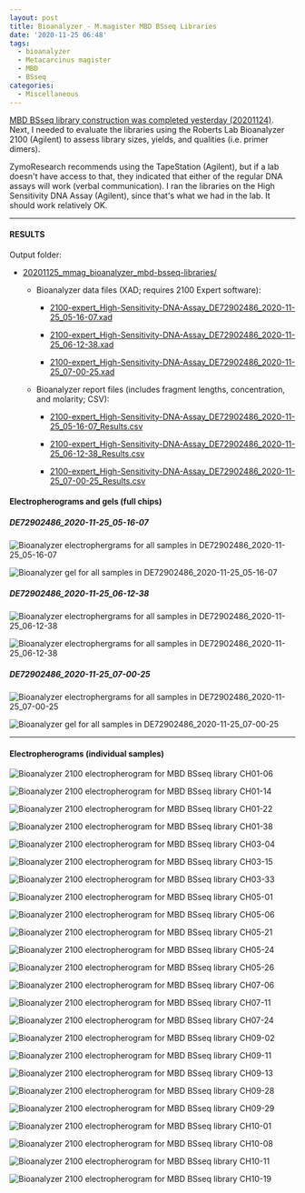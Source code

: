 ```yaml
---
layout: post
title: Bioanalyzer - M.magister MBD BSseq Libraries
date: '2020-11-25 06:48'
tags:
  - bioanalyzer
  - Metacarcinus magister
  - MBD
  - BSseq
categories:
  - Miscellaneous
---
```

[MBD BSseq library construction was completed yesterday (20201124)](https://robertslab.github.io/sams-notebook/2020/11/24/MBD-BSseq-Library-Prep-M.magister-MBD-selected-DNA-Using-Pico-Methyl-Seq-Kit.html). Next, I needed to evaluate the libraries using the Roberts Lab Bioanalyzer 2100 (Agilent) to assess library sizes, yields, and qualities (i.e. primer dimers).

ZymoResearch recommends using the TapeStation (Agilent), but if a lab doesn't have access to that, they indicated that either of the regular DNA assays will work (verbal communication). I ran the libraries on the High Sensitivity DNA Assay (Agilent), since that's what we had in the lab. It should work relatively OK.


---

#### RESULTS

Output folder:

- [20201125_mmag_bioanalyzer_mbd-bsseq-libraries/](https://gannet.fish.washington.edu/Atumefaciens/20201125_mmag_bioanalyzer_mbd-bsseq-libraries/)

  - Bioanalyzer data files (XAD; requires 2100 Expert software):

    - [2100-expert_High-Sensitivity-DNA-Assay_DE72902486_2020-11-25_05-16-07.xad](https://gannet.fish.washington.edu/Atumefaciens/20201125_mmag_bioanalyzer_mbd-bsseq-libraries/2100-expert_High-Sensitivity-DNA-Assay_DE72902486_2020-11-25_05-16-07.xad)    

    - [2100-expert_High-Sensitivity-DNA-Assay_DE72902486_2020-11-25_06-12-38.xad](https://gannet.fish.washington.edu/Atumefaciens/20201125_mmag_bioanalyzer_mbd-bsseq-libraries/2100-expert_High-Sensitivity-DNA-Assay_DE72902486_2020-11-25_06-12-38.xad)    

    - [2100-expert_High-Sensitivity-DNA-Assay_DE72902486_2020-11-25_07-00-25.xad](https://gannet.fish.washington.edu/Atumefaciens/20201125_mmag_bioanalyzer_mbd-bsseq-libraries/2100-expert_High-Sensitivity-DNA-Assay_DE72902486_2020-11-25_07-00-25.xad)

  - Bioanalyzer report files (includes fragment lengths, concentration, and molarity; CSV):

    - [2100-expert_High-Sensitivity-DNA-Assay_DE72902486_2020-11-25_05-16-07_Results.csv](2100-expert_High-Sensitivity-DNA-Assay_DE72902486_2020-11-25_05-16-07_Results.csv)

    - [2100-expert_High-Sensitivity-DNA-Assay_DE72902486_2020-11-25_06-12-38_Results.csv](2100-expert_High-Sensitivity-DNA-Assay_DE72902486_2020-11-25_06-12-38_Results.csv)

    - [2100-expert_High-Sensitivity-DNA-Assay_DE72902486_2020-11-25_07-00-25_Results.csv](2100-expert_High-Sensitivity-DNA-Assay_DE72902486_2020-11-25_07-00-25_Results.csv)


#### Electropherograms and gels (full chips)

##### DE72902486_2020-11-25_05-16-07

![Bioanalyzer electrophergrams for all samples in DE72902486_2020-11-25_05-16-07](https://gannet.fish.washington.edu/Atumefaciens/20201125_mmag_bioanalyzer_mbd-bsseq-libraries/2100-expert_High-Sensitivity-DNA-Assay_DE72902486_2020-11-25_05-16-07_EGRAM.png)

![Bioanalyzer gel for all samples in DE72902486_2020-11-25_05-16-07](https://gannet.fish.washington.edu/Atumefaciens/20201125_mmag_bioanalyzer_mbd-bsseq-libraries/2100-expert_High-Sensitivity-DNA-Assay_DE72902486_2020-11-25_05-16-07_GEL.png)


##### DE72902486_2020-11-25_06-12-38

![Bioanalyzer electrophergrams for all samples in DE72902486_2020-11-25_06-12-38](https://gannet.fish.washington.edu/Atumefaciens/20201125_mmag_bioanalyzer_mbd-bsseq-libraries/2100-expert_High-Sensitivity-DNA-Assay_DE72902486_2020-11-25_06-12-38_EGRAM.png)

![Bioanalyzer electrophergrams for all samples in DE72902486_2020-11-25_06-12-38](https://gannet.fish.washington.edu/Atumefaciens/20201125_mmag_bioanalyzer_mbd-bsseq-libraries/2100-expert_High-Sensitivity-DNA-Assay_DE72902486_2020-11-25_06-12-38_GEL.png)


##### DE72902486_2020-11-25_07-00-25

![Bioanalyzer electrophergrams for all samples in DE72902486_2020-11-25_07-00-25](https://gannet.fish.washington.edu/Atumefaciens/20201125_mmag_bioanalyzer_mbd-bsseq-libraries/2100-expert_High-Sensitivity-DNA-Assay_DE72902486_2020-11-25_07-00-25_EGRAM.png)


![Bioanalyzer gel for all samples in DE72902486_2020-11-25_07-00-25](https://gannet.fish.washington.edu/Atumefaciens/20201125_mmag_bioanalyzer_mbd-bsseq-libraries/2100-expert_High-Sensitivity-DNA-Assay_DE72902486_2020-11-25_07-00-25_GEL.png)

---

#### Electropherograms (individual samples)

![Bioanalyzer 2100 electropherogram for MBD BSseq library CH01-06](https://gannet.fish.washington.edu/Atumefaciens/20201125_mmag_bioanalyzer_mbd-bsseq-libraries/2100-expert_High-Sensitivity-DNA-Assay_DE72902486_2020-11-25_05-16-07_EGRAM_Sample1.png)

![Bioanalyzer 2100 electropherogram for MBD BSseq library CH01-14](https://gannet.fish.washington.edu/Atumefaciens/20201125_mmag_bioanalyzer_mbd-bsseq-libraries/2100-expert_High-Sensitivity-DNA-Assay_DE72902486_2020-11-25_05-16-07_EGRAM_Sample2.png)

![Bioanalyzer 2100 electropherogram for MBD BSseq library CH01-22](https://gannet.fish.washington.edu/Atumefaciens/20201125_mmag_bioanalyzer_mbd-bsseq-libraries/2100-expert_High-Sensitivity-DNA-Assay_DE72902486_2020-11-25_05-16-07_EGRAM_Sample3.png)

![Bioanalyzer 2100 electropherogram for MBD BSseq library CH01-38](https://gannet.fish.washington.edu/Atumefaciens/20201125_mmag_bioanalyzer_mbd-bsseq-libraries/2100-expert_High-Sensitivity-DNA-Assay_DE72902486_2020-11-25_05-16-07_EGRAM_Sample4.png)

![Bioanalyzer 2100 electropherogram for MBD BSseq library CH03-04](https://gannet.fish.washington.edu/Atumefaciens/20201125_mmag_bioanalyzer_mbd-bsseq-libraries/2100-expert_High-Sensitivity-DNA-Assay_DE72902486_2020-11-25_05-16-07_EGRAM_Sample5.png)

![Bioanalyzer 2100 electropherogram for MBD BSseq library CH03-15](https://gannet.fish.washington.edu/Atumefaciens/20201125_mmag_bioanalyzer_mbd-bsseq-libraries/2100-expert_High-Sensitivity-DNA-Assay_DE72902486_2020-11-25_05-16-07_EGRAM_Sample6.png)

![Bioanalyzer 2100 electropherogram for MBD BSseq library CH03-33](https://gannet.fish.washington.edu/Atumefaciens/20201125_mmag_bioanalyzer_mbd-bsseq-libraries/2100-expert_High-Sensitivity-DNA-Assay_DE72902486_2020-11-25_05-16-07_EGRAM_Sample7.png)

![Bioanalyzer 2100 electropherogram for MBD BSseq library CH05-01](https://gannet.fish.washington.edu/Atumefaciens/20201125_mmag_bioanalyzer_mbd-bsseq-libraries/2100-expert_High-Sensitivity-DNA-Assay_DE72902486_2020-11-25_05-16-07_EGRAM_Sample8.png)

![Bioanalyzer 2100 electropherogram for MBD BSseq library CH05-06](https://gannet.fish.washington.edu/Atumefaciens/20201125_mmag_bioanalyzer_mbd-bsseq-libraries/2100-expert_High-Sensitivity-DNA-Assay_DE72902486_2020-11-25_05-16-07_EGRAM_Sample9.png)

![Bioanalyzer 2100 electropherogram for MBD BSseq library CH05-21](https://gannet.fish.washington.edu/Atumefaciens/20201125_mmag_bioanalyzer_mbd-bsseq-libraries/2100-expert_High-Sensitivity-DNA-Assay_DE72902486_2020-11-25_05-16-07_EGRAM_Sample10.png)

![Bioanalyzer 2100 electropherogram for MBD BSseq library CH05-24](https://gannet.fish.washington.edu/Atumefaciens/20201125_mmag_bioanalyzer_mbd-bsseq-libraries/2100-expert_High-Sensitivity-DNA-Assay_DE72902486_2020-11-25_05-16-07_EGRAM_Sample11.png)

![Bioanalyzer 2100 electropherogram for MBD BSseq library CH05-26](2100-expert_High-Sensitivity-DNA-Assay_DE72902486_2020-11-25_06-12-38_EGRAM_Sample1.png)

![Bioanalyzer 2100 electropherogram for MBD BSseq library CH07-06](2100-expert_High-Sensitivity-DNA-Assay_DE72902486_2020-11-25_06-12-38_EGRAM_Sample10.png)

![Bioanalyzer 2100 electropherogram for MBD BSseq library CH07-11](2100-expert_High-Sensitivity-DNA-Assay_DE72902486_2020-11-25_06-12-38_EGRAM_Sample11.png)

![Bioanalyzer 2100 electropherogram for MBD BSseq library CH07-24](2100-expert_High-Sensitivity-DNA-Assay_DE72902486_2020-11-25_06-12-38_EGRAM_Sample2.png)

![Bioanalyzer 2100 electropherogram for MBD BSseq library CH09-02](2100-expert_High-Sensitivity-DNA-Assay_DE72902486_2020-11-25_06-12-38_EGRAM_Sample3.png)

![Bioanalyzer 2100 electropherogram for MBD BSseq library CH09-11](2100-expert_High-Sensitivity-DNA-Assay_DE72902486_2020-11-25_06-12-38_EGRAM_Sample4.png)

![Bioanalyzer 2100 electropherogram for MBD BSseq library CH09-13](2100-expert_High-Sensitivity-DNA-Assay_DE72902486_2020-11-25_06-12-38_EGRAM_Sample5.png)

![Bioanalyzer 2100 electropherogram for MBD BSseq library CH09-28](2100-expert_High-Sensitivity-DNA-Assay_DE72902486_2020-11-25_06-12-38_EGRAM_Sample6.png)

![Bioanalyzer 2100 electropherogram for MBD BSseq library CH09-29](2100-expert_High-Sensitivity-DNA-Assay_DE72902486_2020-11-25_06-12-38_EGRAM_Sample7.png)

![Bioanalyzer 2100 electropherogram for MBD BSseq library CH10-01](2100-expert_High-Sensitivity-DNA-Assay_DE72902486_2020-11-25_06-12-38_EGRAM_Sample8.png)

![Bioanalyzer 2100 electropherogram for MBD BSseq library CH10-08](2100-expert_High-Sensitivity-DNA-Assay_DE72902486_2020-11-25_06-12-38_EGRAM_Sample9.png)

![Bioanalyzer 2100 electropherogram for MBD BSseq library CH10-11](2100-expert_High-Sensitivity-DNA-Assay_DE72902486_2020-11-25_07-00-25_EGRAM_Sample1.png)

![Bioanalyzer 2100 electropherogram for MBD BSseq library CH10-19](2100-expert_High-Sensitivity-DNA-Assay_DE72902486_2020-11-25_07-00-25_EGRAM_Sample2.png)
